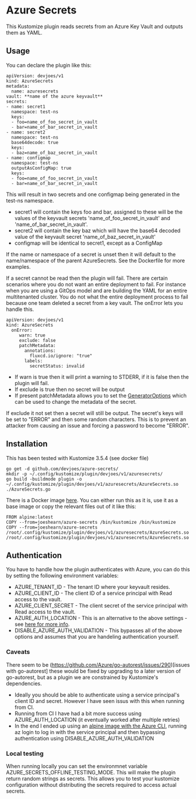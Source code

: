 # Azure Secrets

This Kustomize plugin reads secrets from an Azure Key Vault and outputs them as YAML.

## Usage

You can declare the plugin like this:

    apiVersion: devjoes/v1
    kind: AzureSecrets
    metadata:
      name: azuresecrets
    vault: **name of the azure keyvault**
    secrets:
    - name: secret1
      namespace: test-ns
      keys:
      - foo=name_of_foo_secret_in_vault
      - bar=name_of_bar_secret_in_vault
    - name: secret2
      namespace: test-ns
      base64decode: true
      keys:
      - baz=name_of_baz_secret_in_vault
    - name: configmap
      namespace: test-ns
      outputAsConfigMap: true
      keys:
      - foo=name_of_foo_secret_in_vault
      - bar=name_of_bar_secret_in_vault

This will result in two secrets and one configmap being generated in the test-ns namespace. 
* secret1 will contain the keys foo and bar, assigned to these will be the values of the keyvault secrets 'name_of_foo_secret_in_vault' and 'name_of_bar_secret_in_vault'.
* secret2 will contain the key baz which will have the base64 decoded value of the keyvault secret 'name_of_baz_secret_in_vault'
* configmap will be identical to secret1, except as a ConfigMap

If the name or namespace of a secret is unset then it will default to the name/namespace of the parent AzureSecrets. See the Dockerfile for more examples.

If a secret cannot be read then the plugin will fail. There are certain scenarios where you do not want an entire deployment to fail. For instance when you are using a GitOps model and are building the YAML for an entire multitenanted cluster. You do not what the entire deployment process to fail because one team deleted a secret from a key vault. The onError lets you handle this.

    apiVersion: devjoes/v1
    kind: AzureSecrets
      onError:
         warn: true
         exclude: false
         patchMetadata:
           annotations:
             fluxcd.io/ignore: "true"
           labels:
             secretStatus: invalid

* If warn is true then it will print a warning to STDERR, if it is false then the plugin will fail.
* If exclude is true then no secret will be output
* If present patchMetadata allows you to set the [GeneratorOptions](https://github.com/kubernetes-sigs/kustomize/blob/master/examples/generatorOptions.md) which can be used to change the metadata of the secret. 

If exclude it not set then a secret will still be output. The secret's keys will be set to "ERROR" and then some random characters. This is to prevent an attacker from causing an issue and forcing a password to become "ERROR".


## Installation

This has been tested with Kustomize 3.5.4 (see docker file)

    go get -d github.com/devjoes/azure-secrets/
    mkdir -p ~/.config/kustomize/plugin/devjoes/v1/azuresecrets/
    go build -buildmode plugin -o ~/.config/kustomize/plugin/devjoes/v1/azuresecrets/AzureSecrets.so ./AzureSecrets.go

There is a Docker image [here](https://hub.docker.com/r/joeshearn/azure-secrets). You can either run this as it is, use it as a base image or copy the relevant files out of it like this:

    FROM alpine:latest
    COPY --from=joeshearn/azure-secrets /bin/kustomize /bin/kustomize
    COPY --from=joeshearn/azure-secrets /root/.config/kustomize/plugin/devjoes/v1/azuresecrets/AzureSecrets.so /root/.config/kustomize/plugin/devjoes/v1/azuresecrets/AzureSecrets.so


## Authentication

You have to handle how the plugin authenticates with Azure, you can do this by setting the following environment variables:

* AZURE_TENANT_ID - The tenant ID where your keyvault resides.
* AZURE_CLIENT_ID - The client ID of a service principal with Read access to the vault.
* AZURE_CLIENT_SECRET - The client secret of the service principal with Read access to the vault.
* AZURE_AUTH_LOCATION - This is an alternative to the above settings - see [here for more info](https://docs.microsoft.com/en-us/azure/go/azure-sdk-go-authorization).
* DISABLE_AZURE_AUTH_VALIDATION - This bypasses all of the above options and assumes that you are handeling authentication yourself.

### Caveats

There seem to be (https://github.com/Azure/go-autorest/issues/290)[issues with go-autorest] these would be fixed by upgrading to a later version of go-autorest, but as a plugin we are constrained by Kustomize's dependencies.
* Ideally you should be able to authenticate using a service principal's client ID and secret. However I have seen issus with this when running from CI.
* Running from CI I have had a bit more success using AZURE_AUTH_LOCATION (it eventually worked after multiple retries)
* In the end I ended up using an [alpine image with the Azure CLI](https://hub.docker.com/r/joeshearn/az-cli), running az login to log in with the service principal and then bypassing authentication using DISABLE_AZURE_AUTH_VALIDATION

### Local testing

When running locally you can set the environmnet variable AZURE_SECRETS_OFFLINE_TESTING_MODE. This will make the plugin return random strings as secrets. This allows you to test your kustomize configuration without distributing the secrets required to access actual secrets.